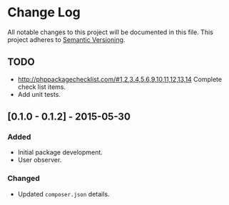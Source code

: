 # Change Log
All notable changes to this project will be documented in this file.
This project adheres to [Semantic Versioning](http://semver.org/).

## TODO
- http://phppackagechecklist.com/#1,2,3,4,5,6,9,10,11,12,13,14
  Complete check list items.
- Add unit tests.

## [0.1.0 - 0.1.2] - 2015-05-30
### Added
- Initial package development.
- User observer.

### Changed
- Updated `composer.json` details.
